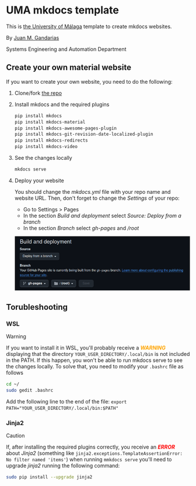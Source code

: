 # UMA mkdocs template

This is [the University of Málaga](https://www.uma.es) template to create  mkdocs websites.

By [Juan M. Gandarias](https://jmgandarias.com) 

Systems Engineering and Automation Department

## Create your own material website

If you want to create your own website, you need to do the following:

1. Clone/fork [the repo](https://github.com/jmgandarias/mkdoc_UMA_template)
2. Install mkdocs and the required plugins

    ```bash
    pip install mkdocs
    pip install mkdocs-material
    pip install mkdocs-awesome-pages-plugin
    pip install mkdocs-git-revision-date-localized-plugin
    pip install mkdocs-redirects
    pip install mkdocs-video
    ```

3. See the changes locally

    ```bash
    mkdocs serve
    ```

4. Deploy your website

    You should change the *mkdocs.yml* file with your repo name and website URL. 
    Then, don't forget to change the *Settings* of your repo:

    - Go to Settings > Pages
    - In the section *Build and deployment* select *Source: Deploy from a branch*
    - In the section *Branch* select *gh-pages* and */root*

    ![select_gh-pages](select_gh-pages.png)

## Torubleshooting

### WSL

> [!WARNING]  
> If you want to install it in WSL, you'll probably receive a <span style="color:orange">**_WARNING_**</span> displaying that the directory `YOUR_USER_DIRECTORY/.local/bin` is not included in the PATH. 
> If this happen, you won't be able to run mkdocs serve to see the changes locally. To solve that, you need to modify your `.bashrc` file as follows
> ```bash
> cd ~/
> sudo gedit .bashrc
> ```
> Add the following line to the end of the file:
> `export PATH="YOUR_USER_DIRECTORY/.local/bin:$PATH"`

### Jinja2

> [!CAUTION]  
> If, after installing the required plugins correctly, you receive an <span style="color:red">**_ERROR_**</span> about *Jinja2* (something like ```jinja2.exceptions.TemplateAssertionError: No filter named 'items'```) when running ```mmkdocs serve``` you'll need to upgrade *jinja2* running the following command:
>  ```bash
> sudo pip install --upgrade jinja2
> ```